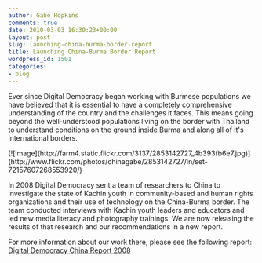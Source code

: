 ```yaml
---
author: Gabe Hopkins
comments: true
date: 2010-03-03 16:30:23+00:00
layout: post
slug: launching-china-burma-border-report
title: Launching China-Burma Border Report
wordpress_id: 1501
categories:
- blog
---
```


Ever since Digital Democracy began working with Burmese populations we have believed that it is essential to have a completely comprehensive understanding of the country and the challenges it faces. This means going beyond the well-understood populations living on the border with Thailand to understand conditions on the ground inside Burma and along all of it's international borders.

<caption id="attachment_1507" align="aligncenter" width="396" caption="Government slogan in Ruili: “Speak Civilized, Act Civilized, Be Civilized.”">[![image](http://farm4.static.flickr.com/3137/2853142727_4b393fb6e7.jpg)](http://www.flickr.com/photos/chinagabe/2853142727/in/set-72157607268553920/)</caption>

In 2008 Digital Democracy sent a team of researchers to China to investigate the state of Kachin youth in community-based and human rights organizations and their use of technology on the China-Burma border. The team conducted interviews with Kachin youth leaders and educators and led new media literacy and photography trainings. We are now releasing the results of that research and our recommendations in a new report.

For more information about our work there, please see the following report:
[Digital Democracy China Report 2008](http://www.scribd.com/doc/27772816/Digital-Democracy-China-Report-2008)
